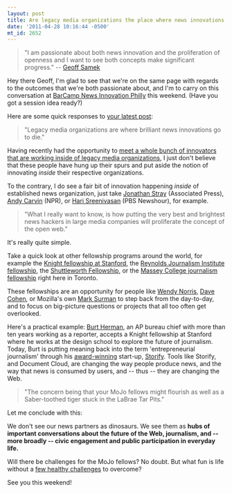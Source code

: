 ```yaml
---
layout: post
title: Are legacy media organizations the place where news innovations go to die?
date: '2011-04-28 10:16:44 -0500'
mt_id: 2652
---
```


> "I am passionate about both news innovation and the proliferation of openness and I want to see both concepts make significant progress." -- [Geoff Samek](http://geoffsamek.com/blogbate-round-3-or-showdown-at-the-mojo-dojo)

Hey there Geoff, I'm glad to see that we're on the same page with regards to the outcomes that we're both passionate about, and I'm to carry on this conversation at [BarCamp News Innovation Philly](http://bcniphilly.com/) this weekend. (Have you got a session idea ready?)

Here are some quick responses to [your latest post](http://geoffsamek.com/blogbate-round-3-or-showdown-at-the-mojo-dojo):

> "Legacy media organizations are where brilliant news innovations go to die."

Having recently had the opportunity to [meet a whole bunch of innovators that are working inside of legacy media organizations](http://www.phillipadsmith.com/2011/03/mojo-goes-to-newscamp-a-report-back-from-nicar11.html), I just don't believe that these people have hung up their spurs and put aside the notion of innovating _inside_ their respective organizations.

To the contrary, I do see a fair bit of innovation happening _inside_ of established news organization, just take [Jonathan Stray](http://jonathanstray.com/) (Associated Press), [Andy Carvin](https://twitter.com/acarvin) (NPR), or [Hari Sreenivasan](http://www.phillipadsmith.com/2011/02/the-web-is-changing-and-we-are-changing.html) (PBS Newshour), for example.

> "What I really want to know, is how putting the very best and brightest news hackers in large media companies will proliferate the concept of the open web."

It's really quite simple.

Take a quick look at other fellowship programs around the world, for example the [Knight fellowship at Stanford](http://knight.stanford.edu/), the [Reynolds Journalism Institute fellowship](http://www.rjionline.org/rji-fellowships), the [Shuttleworth Fellowship](http://www.shuttleworthfoundation.org/funding/fellowship-programme/), or the [Massey College journalism fellowship](http://www.masseycollege.ca/fellows/journalism-fellows) right here in Toronto.

These fellowships are an opportunity for people like [Wendy Norris](http://knight.stanford.edu/fellows/2011/norris/), [Dave Cohen](http://www.rjionline.org/people/david-cohn), or Mozilla's own [Mark Surman](http://www.netsquared.org/blog/jedsundwall/open-philanthropy-interview-mark-surman-shuttleworth-foundation) to step back from the day-to-day, and to focus on big-picture questions or projects that all too often get overlooked.

Here's a practical example: [Burt Herman](http://www.burtherman.com/), an AP bureau chief with more than ten years working as a reporter, accepts a Knight fellowship at Stanford where he works at the design school to explore the future of journalism. Today, Burt is putting meaning back into the term 'entrepreneurial journalism' through his [award-winning](http://storify.com/sam_piroton/storify-wins-at-sxsw-2011) start-up, [Storify](http://storify.com/). Tools like Storify, and Document Cloud, are changing the way people produce news, and the way that news is consumed by users, and -- thus -- they are changing the Web.

> "The concern being that your MoJo fellows might flourish as well as a Saber-toothed tiger stuck in the LaBrae Tar Pits."

Let me conclude with this:

We don't see our news partners as dinosaurs. We see them as **hubs of important conversations about the future of the Web, journalism, and -- more broadly -- civic engagement and public participation in everyday life.**

Will there be challenges for the MoJo fellows? No doubt. But what fun is life without a [few healthy challenges](http://knightmozilla.org) to overcome?

See you this weekend!
